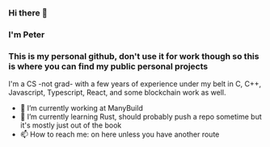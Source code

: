 ### Hi there 👋
### I'm Peter
### This is my personal github, don't use it for work though so this is where you can find my public personal projects

I'm a CS -not grad- with a few years of experience under my belt in C, C++, Javascript, Typescript, React, and some blockchain work as well.

- 🔭 I’m currently working at ManyBuild
- 🌱 I’m currently learning Rust, should probably push a repo sometime but it's mostly just out of the book
- 📫 How to reach me: on here unless you have another route
